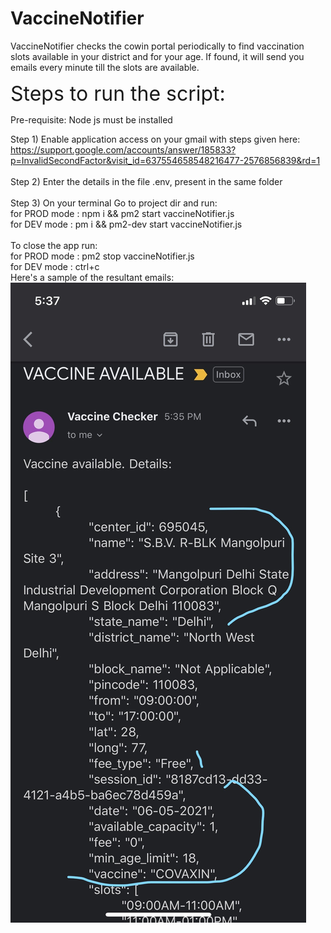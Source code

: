 # VaccineNotifier
VaccineNotifier checks the cowin portal periodically to find vaccination slots available in your district and for your age. If found, it will send you emails every minute till the slots are available.


<font size="6"> Steps to run the script: </font> 

Pre-requisite: Node js must be installed

Step 1) Enable application access on your gmail with steps given here:
https://support.google.com/accounts/answer/185833?p=InvalidSecondFactor&visit_id=637554658548216477-2576856839&rd=1  
\
Step 2) Enter the details in the file .env, present in the same folder
\
\
Step 3) On your terminal Go to project dir and run: 
\
  for PROD mode :   npm i && pm2 start vaccineNotifier.js
\
  for DEV mode : pm i && pm2-dev start vaccineNotifier.js
\
\
To close the app run: 
\
for PROD mode :   pm2 stop vaccineNotifier.js
\
for DEV mode : ctrl+c
\
Here's a sample of the resultant emails:
![image info](./sampleEmail.png)
